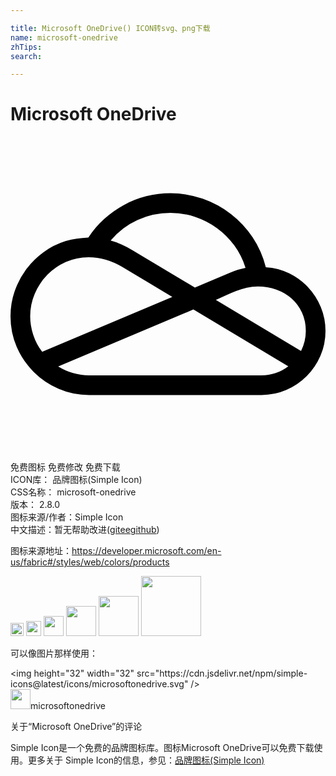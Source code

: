 ```yaml
---

title: Microsoft OneDrive() ICON转svg、png下载
name: microsoft-onedrive
zhTips: 
search: 

---
```


# Microsoft OneDrive  <small style="font-size: 60%;font-weight: 100"></small>

<div id="svg" class="svg-wrap">
<svg role="img" xmlns="http://www.w3.org/2000/svg" viewBox="0 0 24 24"><title>Microsoft OneDrive icon</title><path d="M19.453 9.95q.961.058 1.787.468.826.41 1.442 1.066.615.657.966 1.512.352.856.352 1.816 0 1.008-.387 1.893-.386.885-1.049 1.547-.662.662-1.546 1.049-.885.387-1.893.387H6q-1.242 0-2.332-.475-1.09-.475-1.904-1.29-.815-.814-1.29-1.903Q0 14.93 0 13.688q0-.985.31-1.887.311-.903.862-1.658.55-.756 1.324-1.325.774-.568 1.711-.861.434-.129.85-.187.416-.06.861-.082h.012q.515-.786 1.207-1.413.691-.627 1.5-1.066.808-.44 1.705-.668.896-.229 1.845-.229 1.278 0 2.456.417 1.177.416 2.144 1.16.967.744 1.658 1.78.692 1.038 1.008 2.28zm-7.265-4.137q-1.325 0-2.52.544-1.195.545-2.04 1.565.446.117.85.299.405.181.792.416l4.78 2.86 2.731-1.15q.27-.117.545-.204.276-.088.58-.147-.293-.937-.855-1.705-.563-.768-1.319-1.318-.755-.551-1.658-.856-.902-.304-1.886-.304zM2.414 16.395l9.914-4.184-3.832-2.297q-.586-.351-1.23-.539-.645-.188-1.325-.188-.914 0-1.722.364-.809.363-1.412.978-.604.616-.955 1.436-.352.82-.352 1.723 0 .703.234 1.423.235.721.68 1.284zm16.711 1.793q.563 0 1.078-.176.516-.176.961-.516l-7.23-4.324-10.301 4.336q.527.328 1.13.504.604.175 1.237.175zm3.012-1.852q.363-.727.363-1.523 0-.774-.293-1.407t-.791-1.072q-.498-.44-1.166-.68-.668-.24-1.406-.24-.422 0-.838.1t-.815.252q-.398.152-.785.334-.386.181-.761.345Z"/></svg>
</div>
<detail full-name='microsoft-onedrive'></detail>

<div class="detail-page">
<p>
<span><span class="badge-success badge">免费图标</span> <span class="badge-success badge">免费修改</span>  <span class="badge-success badge">免费下载</span> </span>
<br/>
<span>
ICON库：
<span class="badge-secondary badge">品牌图标(Simple Icon)</span> 
</span>
<br/>
<span>
CSS名称：
<span class="badge-secondary badge">microsoft-onedrive</span> 
</span>

<br/>
<span>
版本：
<span class="badge-secondary badge">2.8.0</span> 
</span>
<br/>
<span>图标来源/作者：<span class="badge-light badge">Simple Icon</span></span> 
<br/>
<span class="zh-detail">中文描述：暂无<span class="help-link"><span>帮助改进</span>(<a href="https://gitee.com/liuwave/icon-helper/edit/master/json/brands/microsoft-onedrive.json" target="_blank" rel="noopener noreferrer">gitee</a><a href="https://github.com/liuwave/icon-helper/edit/master/json/brands/microsoft-onedrive.json" target="_blank" rel="noopener noreferrer">github</a></span>)</span><br/>
</p>
</div><div class="description description alert alert-light"><p>图标来源地址：<a href="https://developer.microsoft.com/en-us/fabric#/styles/web/colors/products" target="_blank" rel="noopener noreferrer">https://developer.microsoft.com/en-us/fabric#/styles/web/colors/products</a></p></div>
<div class="alert alert-dark">
<img height="21" width="21" src="https://cdn.jsdelivr.net/npm/simple-icons@latest/icons/microsoftonedrive.svg" />
<img height="24" width="24" src="https://cdn.jsdelivr.net/npm/simple-icons@latest/icons/microsoftonedrive.svg" />
<img height="32" width="32" src="https://cdn.jsdelivr.net/npm/simple-icons@latest/icons/microsoftonedrive.svg" />
<img height="48" width="48" src="https://cdn.jsdelivr.net/npm/simple-icons@latest/icons/microsoftonedrive.svg" />
<img height="64" width="64" src="https://cdn.jsdelivr.net/npm/simple-icons@latest/icons/microsoftonedrive.svg" />
<img height="96" width="96" src="https://cdn.jsdelivr.net/npm/simple-icons@latest/icons/microsoftonedrive.svg" />

</div>
<div>
  <p>可以像图片那样使用：    
  </p>
  <div class="alert alert-primary" style="font-size: 14px">
    &lt;img height="32" width="32" src="https://cdn.jsdelivr.net/npm/simple-icons@latest/icons/microsoftonedrive.svg" /&gt;
    <copy-btn content='<img height="32" width="32" src="https://cdn.jsdelivr.net/npm/simple-icons@latest/icons/microsoftonedrive.svg" />'></copy-btn>
  </div>
  <div class="alert alert-secondary">
    <img height="32" width="32" src="https://cdn.jsdelivr.net/npm/simple-icons@latest/icons/microsoftonedrive.svg" />microsoftonedrive
    <copy-btn content="microsoftonedrive" btn-title="复制图标名称"></copy-btn>
  </div>
</div>

<Vssue title="关于“Microsoft OneDrive”的评论" >关于“Microsoft OneDrive”的评论</Vssue>


<div><p>Simple Icon是一个免费的品牌图标库。图标Microsoft OneDrive可以免费下载使用。更多关于  Simple Icon的信息，参见：<a target="_blank" href="https://iconhelper.cn/brands.html">品牌图标(Simple Icon)</a>
</p></div>
